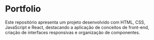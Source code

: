 # Portfolio
Este repositório apresenta um projeto desenvolvido com HTML, CSS, JavaScript e React, destacando a aplicação de conceitos de front-end, criação de interfaces responsivas e organização de componentes.
